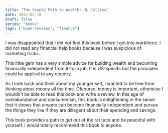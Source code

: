```yaml
---
title: "The Simple Path to Wealth: JL Collins"
date: 2022-02-18
draft: false
series: "books"
tags: ["book-reviews", "finance"]
---
```


I was disappointed that I did not find this book before I got into workforce. I did not read any financial help books because I was suspicious of marketing tricks.

This little gem has a very simple advice for building wealth and becoming financially independent from 9-to-5 job. It is US-specifc but the principles could be applied to any country.

As I look back and think about my younger self, I wanted to be free from thinking about money all the time. Ofcourse, money is important, otherwise I wouldn't be able to read this book and write a review. In this age of overabundance and consumerism, this book is enlightening in the sense that it shows that anyone can become financially independent and pursue the things they like if they are dillegent about their spending and savings.

This book provides a path to get out of the rat race and be peaceful with yourself. I would totally recommend this book to anyone.
